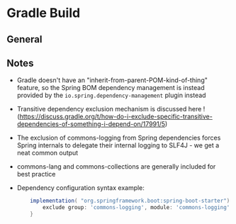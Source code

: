 
# Gradle Build

## General

## Notes

* Gradle doesn't have an "inherit-from-parent-POM-kind-of-thing" feature, so the Spring BOM dependency
  management is instead provided by the ``io.spring.dependency-management`` plugin instead

* Transitive dependency exclusion mechanism is discussed here !(https://discuss.gradle.org/t/how-do-i-exclude-specific-transitive-dependencies-of-something-i-depend-on/17991/5)

* The exclusion of commons-logging from Spring dependencies forces Spring internals to delegate their
  internal logging to SLF4J - we get a neat common output

* commons-lang and commons-collections are generally included for best practice

* Dependency configuration syntax example:
    ```Groovy
        implementation( "org.springframework.boot:spring-boot-starter") {
            exclude group: 'commons-logging', module: 'commons-logging'
        }
    ```